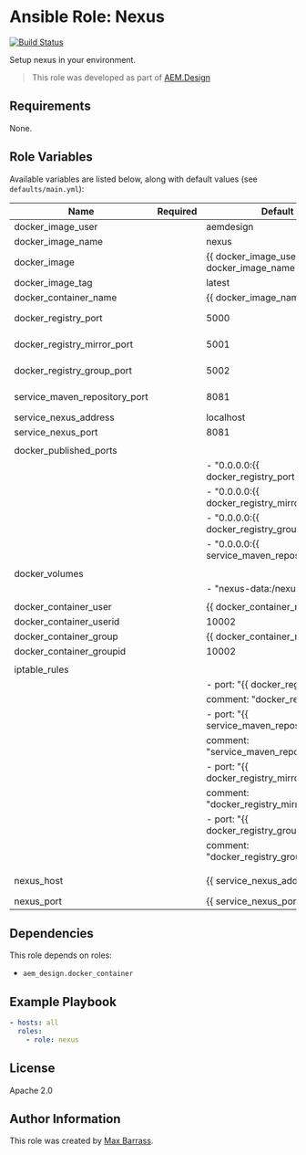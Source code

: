 # Ansible Role: Nexus

[![Build Status](https://travis-ci.org/aem-design/ansible-role-nexus.svg?branch=master)](https://travis-ci.org/aem-design/ansible-role-nexus)

Setup nexus in your environment.
> This role was developed as part of
> [AEM.Design](http://aem.design/)

## Requirements

None.

## Role Variables

Available variables are listed below, along with default values (see `defaults/main.yml`):

| Name                          	| Required 	| Default                                                                    	| Notes                            	|
|-------------------------------	|----------	|----------------------------------------------------------------------------	|----------------------------------	|
| docker_image_user             	|          	| aemdesign                                                                  	|                                  	|
| docker_image_name             	|          	| nexus                                                                      	|                                  	|
| docker_image                  	|          	| {{ docker_image_user }}/{{ docker_image_name }}                            	|                                  	|
| docker_image_tag              	|          	| latest                                                                     	|                                  	|
| docker_container_name         	|          	| {{ docker_image_name }}                                                    	|                                  	|
| docker_registry_port          	|          	| 5000                                                                       	| port for storing images          	|
| docker_registry_mirror_port   	|          	| 5001                                                                       	| port for to mirror pull requests 	|
| docker_registry_group_port    	|          	| 5002                                                                       	| port for combined port           	|
| service_maven_repository_port 	|          	| 8081                                                                       	| port for maven repository        	|
| service_nexus_address         	|          	| localhost                                                                  	|                                  	|
| service_nexus_port            	|          	| 8081                                                                       	|                                  	|
|                               	|          	|                                                                            	|                                  	|
| docker_published_ports        	|          	|                                                                            	|                                  	|
|                               	|          	| - "0.0.0.0:{{ docker_registry_port | default('5000') }}:5000/tcp"          	|                                  	|
|                               	|          	| - "0.0.0.0:{{ docker_registry_mirror_port | default('5001') }}:5001/tcp"   	|                                  	|
|                               	|          	| - "0.0.0.0:{{ docker_registry_group_port | default('5002') }}:5002/tcp"    	|                                  	|
|                               	|          	| - "0.0.0.0:{{ service_maven_repository_port | default('8081') }}:8080/tcp" 	|                                  	|
|                               	|          	|                                                                            	|                                  	|
| docker_volumes                	|          	|                                                                            	|                                  	|
|                               	|          	| - "nexus-data:/nexus-data:z"                                               	|                                  	|
|                               	|          	|                                                                            	|                                  	|
| docker_container_user         	|          	| {{ docker_container_name }}                                                	|                                  	|
| docker_container_userid       	|          	| 10002                                                                      	|                                  	|
| docker_container_group        	|          	| {{ docker_container_name }}                                                	|                                  	|
| docker_container_groupid      	|          	| 10002                                                                      	|                                  	|
|                               	|          	|                                                                            	|                                  	|
| iptable_rules                 	|          	|                                                                            	|                                  	|
|                               	|          	| - port: "{{ docker_registry_port | default('5000') }}"                     	|                                  	|
|                               	|          	| comment: "docker_registry_port"                                            	|                                  	|
|                               	|          	| - port: "{{ service_maven_repository_port | default('8081') }}"            	|                                  	|
|                               	|          	| comment: "service_maven_repository_port"                                   	|                                  	|
|                               	|          	| - port: "{{ docker_registry_mirror_port | default('5001') }}"              	|                                  	|
|                               	|          	| comment: "docker_registry_mirror_port"                                     	|                                  	|
|                               	|          	| - port: "{{ docker_registry_group_port | default('5002') }}"               	|                                  	|
|                               	|          	| comment: "docker_registry_group_port"                                      	|                                  	|
|                               	|          	|                                                                            	|                                  	|
| nexus_host                    	|          	| {{ service_nexus_address | default('localhost') }}                          	|                                  	|
| nexus_port                    	|          	| {{ service_nexus_port | default('8081') }}                                 	|                                  	|


## Dependencies

This role depends on roles:
 
- `aem_design.docker_container`

## Example Playbook

```yaml
- hosts: all
  roles:
    - role: nexus    
```

## License

Apache 2.0

## Author Information

This role was created by [Max Barrass](https://aem.design/).